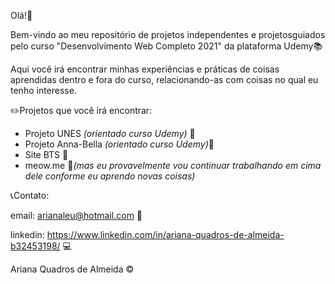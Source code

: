 Olá!:wave:

Bem-vindo ao meu repositório de projetos independentes ​e​ ​p​ro​j​e​t​o​s​ ​gu​i​a​d​o​s​ p​el​o​ ​c​ur​s​o​ ​"Desenvolvimento Web Completo 2021" da plataforma Udemy:books:

Aqui você irá encontrar minhas experiências e práticas de coisas aprendidas dentro e fora do curso, relacionando-as com coisas no qual eu tenho interesse.

:pencil2:Projetos que você irá encontrar:

- Projeto UNES *(orientado curso Udemy)* :deciduous_tree:
- Projeto Anna-Bella *(orientado curso Udemy)*:deciduous_tree:
- Site BTS :seedling:
- meow.me :deciduous_tree:*(mas eu provavelmente vou continuar trabalhando em cima dele conforme eu aprendo novas coisas)​*



:telephone_receiver:Contato:

email: arianaleu@hotmail.com :email:

linkedin: https://www.linkedin.com/in/ariana-quadros-de-almeida-b32453198/ :computer:



Ariana Quadros de Almeida :copyright:

